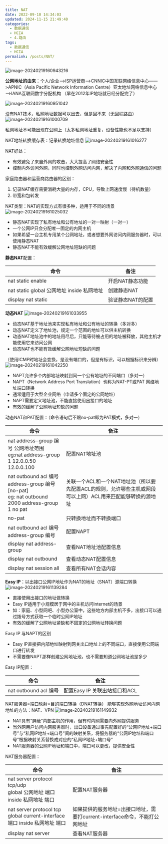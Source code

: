 ```yaml
---
title: NAT
date: 2022-09-10 14:34:03
updated: 2024-11-15 21:49:40
categories:
  - 数据通信
  - HCIA
  - 4.路由
tags:
  - 数据通信
  - HCIA
permalink: /posts/NAT/
---
```

![image-20240219160943216](NAT/image-20240219160943216.png)

 **公网地址的由来**：个人/企业——>ISP运营商——>CNNIC中国互联网络信息中心——>APNIC（Asia Pacific Network Information Centre）亚太地址网络信息中心——>IANA互联网数字分配机构 （早在2012年IP地址就已经分配完了）

![image-20240219160951042](NAT/image-20240219160951042.png)

没有NAT技术，私网地址数据可以出去，但是回不来（无回程路由）
![image-20240219161000709](NAT/image-20240219161000709.png)

私网地址不可能出现在公网上（太多私网地址重复，设备性能也不足以支持）

NAT地址转换缓存表：记录转换地址信息
![image-20240219161016277](NAT/image-20240219161016277.png)

NAT好处：
- 有效避免了来自外网的攻击，大大提高了网络安全性
- 控制内外访问外网，同时也控制外网访问内网，解决了内网和外网通信的问题

家庭路由器和运营商路由器的区别：
1. 记录NAT缓存需要消耗大量的内存，CPU，导致上网速度慢（待机数量）
2. 带宽和包转发

NAT类型：NAT的实现方式有很多种，适用于不同的场景
![image-20240219161025032](NAT/image-20240219161025032.png)

- 静态NAT实现了私有地址和公有地址的一对一映射（一对一）
- 一个公网IP只会分配唯一固定的内网主机
- 如果希望一台主机专用某个公网地址，或者想要外网访问内网服务器时，可以使用静态NAT
- 静态NAT不能有效缓解公网地址短缺的问题


**静态NAT**配置： 

| 命令                                       | 备注              |
| ------------------------------------------ | ----------------- |
| nat static enable                          | 开启NAT静态功能   |
| nat static global 公网地址 inside 私网地址 | 创建静态NAT       |
| display nat static                         | 验证静态NAT的配置 |

**动态NAT**
![image-20240219161033955](NAT/image-20240219161033955.png)

- 动态NAT基于地址池来实现私有地址和公有地址的转换（多对多）
- 动态NAT定义了地址池，规定一个范围的地址可以供主机转换
- 动态NAT地址池中的地址用尽后，只能等待被占用的地址被释放，其他主机才能使用它来访问公网
- 动态NAT也不能有效缓解公网地址短缺的问题

（使用ICMP时地址会变换，是没有端口的，但是有标识，可以根据标识来分辨）
![image-20240219161042250](NAT/image-20240219161042250.png)

- NAPT允许多个内部地址映射到同一个公有地址的不同端口（多对一）
- NAPT（Network Address Port Translation）也称为NAT-PT或PAT 网络地址端口转换
- 通常适用于大型企业网络（申请多个固定的公网地址）
- NAPT需要定义地址池，不能直接使用出接口的地址
- 有效的缓解了公网地址短缺的问题

动态NAT和PAT配置：（命令语句后不跟no-pat即为PAT模式，多对一）

| 命令                                                         | 备注                                                         |
| ------------------------------------------------------------ | ------------------------------------------------------------ |
| nat address-group 编号 公网地址范围<br/>eg:nat address-group 1 12.0.0.50 12.0.0.100 | 配置NAT地址池                                                |
| nat outbound acl 编号<br/>address-group 编号 [no-pat]<br/>eg: nat outbound 2000 address-group 1 no pat | 关联一个ACL和一个NAT地址池（所以要先配置ACL的规则，允许哪些主机或网段可以上网）ACL用来匹配能够转换的源地址 |
| no-pat                                                       | 只转换地址而不转换端口                                       |
| nat outbound acl 编号 <br/>address-group 编号                | 配置NAPT                                                     |
| display nat address-group                                    | 查看NAT地址池配置信息                                        |
| display nat outbound                                         | 查看动态NAT配置信息                                          |
| display nat session all                                      | 查看所有NAT会话内容                                          |

**Easy IP**：以出接口公网IP地址作为NAT的地址（SNAT）源端口转换
![image-20240219161139284](NAT/image-20240219161139284.png)

- 直接使用出接口的地址做转换
- Easy IP适用于小规模居于网中的主机访问Internet的场景
- 如：家庭、小型网吧、小型办公室中，这些地方内部主机不多，出接口可以通过拨号方式获取一个临时公网IP地址
- 有效的缓解了公网地址紧缺和不固定的公网地址转换问题

Easy IP 与NAPT的区别
- Easy IP直接把内部地址映射到网关出口地址上的不同端口，直接使用公网端口进行转发
- 不需要像NAPT那样创建公网地址池，也不需要知道公网地址池是多少

Easy IP配置：

| 命令                  | 备注                          |
| --------------------- | ----------------------------- |
| nat outbound acl 编号 | 配置Easy IP 关联出站接口和ACL |

NAT服务器=端口映射=目的端口转换（DNAT转换）
能够实现外网地址访问内网地址的方法：NAT、VPN
![image-20240219161149932](NAT/image-20240219161149932.png)

- NAT具有“屏蔽”内部主机的作用，但有时内网需要向外网提供服务
- 当外网用户访问内网服务器时，出口设备通过事先配置好的“公网IP地址+端口号”与“私网IP地址+端口号”间的映射关系，将服务器的“公网IP地址和端口号”根据映射关系替换成对应的“私网IP地址+端口号”
- NAT服务器的公网IP地址和端口中，端口可以更改，提供安全性

NAT服务器配置：

| 命令                                                         | 备注                                                         |
| ------------------------------------------------------------ | ------------------------------------------------------------ |
| nat server protocol tcp/udp<br>global 公网地址 端口 inside 私网地址 端口 | 配置NAT服务器                                                |
| nat server protocol tcp <br/>global current-interface 端口 inside 私网地址 端口 | 如果提供的服务地址=出接口地址，需要打current-interface命令，不能打公网地址 |
| display nat server                                           | 查看NAT服务器                                                |

